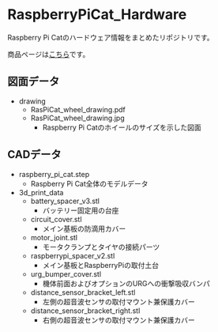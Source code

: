 # RaspberryPiCat_Hardware

Raspberry Pi Catのハードウェア情報をまとめたリポジトリです。

商品ページは[こちら](https://www.rt-net.jp/products/raspicat)です。

## 図面データ

* drawing
  * RasPiCat_wheel_drawing.pdf
  * RasPiCat_wheel_drawing.jpg
    * Raspberry Pi Catのホイールのサイズを示した図面

## CADデータ

* raspberry_pi_cat.step
  * Raspberry Pi Cat全体のモデルデータ
* 3d_print_data
  * battery_spacer_v3.stl
    * バッテリー固定用の台座
  * circuit_cover.stl
    * メイン基板の防滴用カバー
  * motor_joint.stl
    * モータクランプとタイヤの接続パーツ
  * raspberrypi_spacer_v2.stl
    * メイン基板とRaspberryPiの取付土台
  * urg_bumper_cover.stl
    * 機体前面およびオプションのURGへの衝撃吸収バンパ
  * distance_sensor_bracket_left.stl
    * 左側の超音波センサの取付マウント兼保護カバー
  * distance_sensor_bracket_right.stl
    * 右側の超音波センサの取付マウント兼保護カバー
